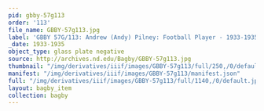 ```yaml
---
pid: gbby-57g113
order: '113'
file_name: GBBY-57g113.jpg
label: 'GBBY 57G/113: Andrew (Andy) Pilney: Football Player - 1933-1935'
_date: 1933-1935
object_type: glass plate negative
source: http://archives.nd.edu/Bagby/GBBY-57g113.jpg
thumbnail: "/img/derivatives/iiif/images/GBBY-57g113/full/250,/0/default.jpg"
manifest: "/img/derivatives/iiif/images/GBBY-57g113/manifest.json"
full: "/img/derivatives/iiif/images/GBBY-57g113/full/1140,/0/default.jpg"
layout: bagby_item
collection: bagby
---
```

